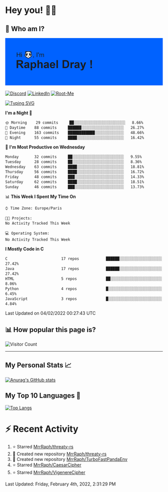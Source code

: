 # **Hey you! 👋🏼**

## **🔎 Who am I?**

<img src="https://github.com/MrrRaph/MrrRaph/blob/master/header.png?raw=true">

[![Discord](https://img.shields.io/badge/Discord-7289DA?style=for-the-badge&logo=discord&logoColor=white
)](https://discordapp.com/users/MrRaph#4214/)
[![LinkedIn](https://img.shields.io/badge/LinkedIn-0077B5?style=for-the-badge&logo=linkedin&logoColor=white)](https://www.linkedin.com/in/raphaeldray/)
[![Root-Me](https://img.shields.io/badge/dynamic/json?color=yellowgreen&label=Root-me%20Score&query=score&style=for-the-badge&url=https://raw.githubusercontent.com/MrrRaph/MrrRaph/master/root-me-stats.json&logoColor=white)](https://www.root-me.org/PandHacker)


[![Typing SVG](https://readme-typing-svg.herokuapp.com?font=glory&size=23&multiline=true&height=65&lines=CyberSecurity+Engineer+%F0%9F%92%BB;Freelance+Fullstack+Developer)](https://git.io/typing-svg)

<!--START_SECTION:waka-->
**I'm a Night 🦉** 

```text
🌞 Morning    29 commits     ██░░░░░░░░░░░░░░░░░░░░░░░   8.66% 
🌆 Daytime    88 commits     ██████░░░░░░░░░░░░░░░░░░░   26.27% 
🌃 Evening    163 commits    ████████████░░░░░░░░░░░░░   48.66% 
🌙 Night      55 commits     ████░░░░░░░░░░░░░░░░░░░░░   16.42%

```
📅 **I'm Most Productive on Wednesday** 

```text
Monday       32 commits     ██░░░░░░░░░░░░░░░░░░░░░░░   9.55% 
Tuesday      28 commits     ██░░░░░░░░░░░░░░░░░░░░░░░   8.36% 
Wednesday    63 commits     ████░░░░░░░░░░░░░░░░░░░░░   18.81% 
Thursday     56 commits     ████░░░░░░░░░░░░░░░░░░░░░   16.72% 
Friday       48 commits     ███░░░░░░░░░░░░░░░░░░░░░░   14.33% 
Saturday     62 commits     ████░░░░░░░░░░░░░░░░░░░░░   18.51% 
Sunday       46 commits     ███░░░░░░░░░░░░░░░░░░░░░░   13.73%

```


📊 **This Week I Spent My Time On** 

```text
⌚︎ Time Zone: Europe/Paris

🐱‍💻 Projects: 
No Activity Tracked This Week

💻 Operating System: 
No Activity Tracked This Week

```

**I Mostly Code in C** 

```text
C                        17 repos            ██████░░░░░░░░░░░░░░░░░░░   27.42% 
Java                     17 repos            ██████░░░░░░░░░░░░░░░░░░░   27.42% 
HTML                     5 repos             ██░░░░░░░░░░░░░░░░░░░░░░░   8.06% 
Python                   4 repos             █░░░░░░░░░░░░░░░░░░░░░░░░   6.45% 
JavaScript               3 repos             █░░░░░░░░░░░░░░░░░░░░░░░░   4.84%

```



 Last Updated on 04/02/2022 00:27:43 UTC
<!--END_SECTION:waka-->

## **📊 How popular this page is?**

![Visitor Count](https://profile-counter.glitch.me/MrrRaph/count.svg)

---

## **My Personal Stats 📈**

[![Anurag's GitHub stats](https://github-readme-stats.vercel.app/api?username=mrrraph&count_private=true&show_icons=true&title_color=fff&text_color=fff&bg_color=30,36d1dc,904e95)](https://github.com/anuraghazra/github-readme-stats)

## **My Top 10 Languages 📣**

[![Top Langs](https://github-readme-stats.vercel.app/api/top-langs/?username=mrrraph&langs_count=10&layout=compact&hide=html,css&hide_title=true)](https://github.com/anuraghazra/github-readme-stats)


# **⚡ Recent Activity**

<!--RECENT_ACTIVITY:start-->
1. ⭐ Starred [MrrRaph/threaty-rs](https://github.com/MrrRaph/threaty-rs)
2. 📔 Created new repository [MrrRaph/threaty-rs](https://github.com/MrrRaph/threaty-rs)
3. 📔 Created new repository [MrrRaph/TurboFastPandaEnv](https://github.com/MrrRaph/TurboFastPandaEnv)
4. ⭐ Starred [MrrRaph/CaesarCipher](https://github.com/MrrRaph/CaesarCipher)
5. ⭐ Starred [MrrRaph/VigenereCipher](https://github.com/MrrRaph/VigenereCipher)
<!--RECENT_ACTIVITY:end-->
<!--RECENT_ACTIVITY:last_update-->
Last Updated: Friday, February 4th, 2022, 2:31:29 PM
<!--RECENT_ACTIVITY:last_update_end-->
